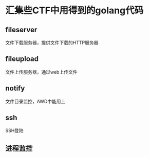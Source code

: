 # 汇集些CTF中用得到的golang代码

## fileserver
文件下载服务器，提供文件下载的HTTP服务器

## fileupload
文件上传服务器，通过web上传文件

## notify
文件目录监控，AWD中能用上

## ssh
SSH登陆

## 进程监控
